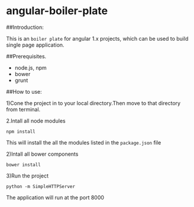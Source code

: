 # angular-boiler-plate


##Introduction:

This is an `boiler plate` for angular 1.x projects, which can be used to build single page application.

##Prerequisites.

* node.js, npm
* bower
* grunt

##How to use:

1)Cone the project in to your local directory.Then move to that directory from terminal.

2.Intall all node modules

   `npm install `

This will install the all the modules listed in the  `package.json` file

2)Intall all bower components

`bower install `

3)Run the project

    
`python -m SimpleHTTPServer `


The application will run at the port 8000


